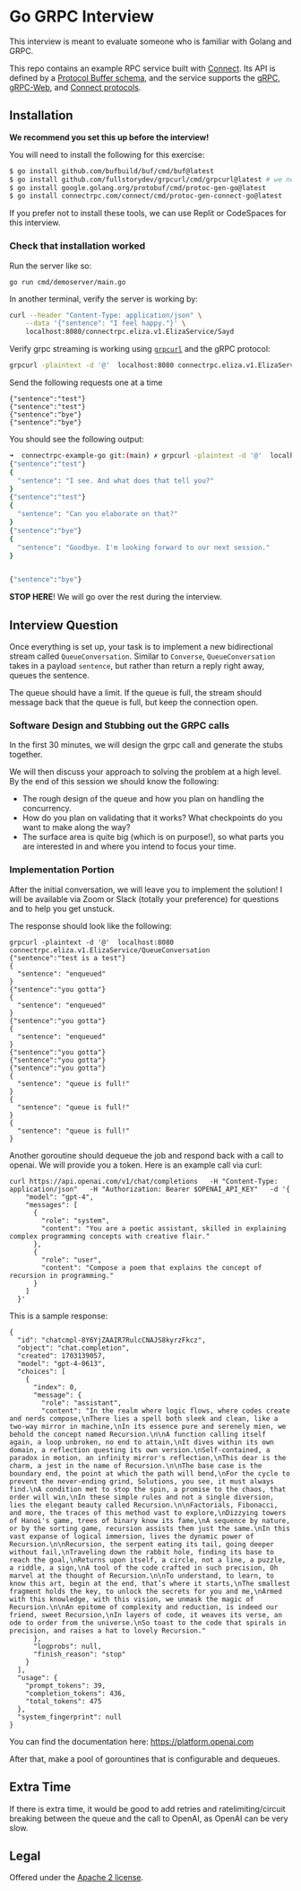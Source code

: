 Go GRPC Interview
===========

This interview is meant to evaluate someone who is familiar with Golang and GRPC.

This repo contains an example RPC service built with [Connect][connect].
Its API is defined by a [Protocol Buffer schema][schema], and the service
supports the [gRPC][grpc-protocol], [gRPC-Web][grpcweb-protocol], and [Connect
protocols][connect-protocol].

## Installation

**We recommend you set this up before the interview!**

You will need to install the following for this exercise:

```bash
$ go install github.com/bufbuild/buf/cmd/buf@latest
$ go install github.com/fullstorydev/grpcurl/cmd/grpcurl@latest # we need this to verify the grpc call
$ go install google.golang.org/protobuf/cmd/protoc-gen-go@latest
$ go install connectrpc.com/connect/cmd/protoc-gen-connect-go@latest
```

If you prefer not to install these tools, we can use Replit or CodeSpaces for this interview.

### Check that installation worked

Run the server like so:
```
go run cmd/demoserver/main.go
```

In another terminal, verify the server is working by:
```bash
curl --header "Content-Type: application/json" \
    --data '{"sentence": "I feel happy."}' \
    localhost:8080/connectrpc.eliza.v1.ElizaService/Sayd
```

Verify grpc streaming is working using [`grpcurl`][grpcurl] and the gRPC protocol:

```bash
grpcurl -plaintext -d '@'  localhost:8080 connectrpc.eliza.v1.ElizaService/Converse
```

Send the following requests one at a time
```
{"sentence":"test"}
{"sentence":"test"}
{"sentence":"bye"}
{"sentence":"bye"}
```

You should see the following output:
```bash
➜  connectrpc-example-go git:(main) ✗ grpcurl -plaintext -d '@'  localhost:8080 connectrpc.eliza.v1.ElizaService/Converse
{"sentence":"test"}
{
  "sentence": "I see. And what does that tell you?"
}
{"sentence":"test"}
{
  "sentence": "Can you elaborate on that?"
}
{"sentence":"bye"}
{
  "sentence": "Goodbye. I'm looking forward to our next session."
}


{"sentence":"bye"}

```
**STOP HERE**! We will go over the rest during the interview.

## Interview Question

Once everything is set up, your task is to implement a new bidirectional stream called `QueueConversation`.
Similar to `Converse`, `QueueConversation` takes in a payload `sentence`, but rather than return a reply right away, queues the sentence.

The queue should have a limit. If the queue is full, the stream should message back that the queue is full, but keep the connection open.


### Software Design and Stubbing out the GRPC calls
In the first 30 minutes, we will design the grpc call and generate the stubs together.

We will then discuss your approach to solving the problem at a high level. By the end of this session we should know the following:
* The rough design of the queue and how you plan on handling the concurrency.
* How do you plan on validating that it works? What checkpoints do you want to make along the way?
* The surface area is quite big (which is on purpose!), so what parts you are interested in and where you intend to focus your time.

### Implementation Portion
After the initial conversation, we will leave you to implement the solution! I will be available via Zoom or Slack (totally your preference) for questions and to help you get unstuck.

The response should look like the following:
```
grpcurl -plaintext -d '@'  localhost:8080 connectrpc.eliza.v1.ElizaService/QueueConversation
{"sentence":"test is a test"}
{
  "sentence": "enqueued"
}
{"sentence":"you gotta"}
{
  "sentence": "enqueued"
}
{"sentence":"you gotta"}
{
  "sentence": "enqueued"
}
{"sentence":"you gotta"}
{"sentence":"you gotta"}
{"sentence":"you gotta"}
{
  "sentence": "queue is full!"
}
{
  "sentence": "queue is full!"
}
{
  "sentence": "queue is full!"
}
```

Another goroutine should dequeue the job and respond back with a call to openai. We will provide you a token. Here is an example call via curl:

```
curl https://api.openai.com/v1/chat/completions   -H "Content-Type: application/json"   -H "Authorization: Bearer $OPENAI_API_KEY"   -d '{
    "model": "gpt-4",
    "messages": [
      {
        "role": "system",
        "content": "You are a poetic assistant, skilled in explaining complex programming concepts with creative flair."
      },
      {
        "role": "user",
        "content": "Compose a poem that explains the concept of recursion in programming."
      }
    ]
  }'
```

This is a sample response:
```
{
  "id": "chatcmpl-8Y6YjZAAIR7RulcCNAJS8kyrzFkcz",
  "object": "chat.completion",
  "created": 1703139057,
  "model": "gpt-4-0613",
  "choices": [
    {
      "index": 0,
      "message": {
        "role": "assistant",
        "content": "In the realm where logic flows, where codes create and nerds compose,\nThere lies a spell both sleek and clean, like a two-way mirror in machine,\nIn its essence pure and serenely mien, we behold the concept named Recursion.\n\nA function calling itself again, a loop unbroken, no end to attain,\nIt dives within its own domain, a reflection questing its own version.\nSelf-contained, a paradox in motion, an infinity mirror's reflection,\nThis dear is the charm, a jest in the name of Recursion.\n\nThe base case is the boundary end, the point at which the path will bend,\nFor the cycle to prevent the never-ending grind, Solutions, you see, it must always find.\nA condition met to stop the spin, a promise to the chaos, that order will win,\nIn these simple rules and not a single diversion, lies the elegant beauty called Recursion.\n\nFactorials, Fibonacci, and more, the traces of this method vast to explore,\nDizzying towers of Hanoi's game, trees of binary know its fame,\nA sequence by nature, or by the sorting game, recursion assists them just the same.\nIn this vast expanse of logical immersion, lives the dynamic power of Recursion.\n\nRecursion, the serpent eating its tail, going deeper without fail,\nTraveling down the rabbit hole, finding its base to reach the goal,\nReturns upon itself, a circle, not a line, a puzzle, a riddle, a sign,\nA tool of the code crafted in such precision, Oh marvel at the thought of Recursion.\n\nTo understand, to learn, to know this art, begin at the end, that’s where it starts,\nThe smallest fragment holds the key, to unlock the secrets for you and me,\nArmed with this knowledge, with this vision, we unmask the magic of Recursion.\n\nAn epitome of complexity and reduction, is indeed our friend, sweet Recursion,\nIn layers of code, it weaves its verse, an ode to order from the universe.\nSo toast to the code that spirals in precision, and raises a hat to lovely Recursion."
      },
      "logprobs": null,
      "finish_reason": "stop"
    }
  ],
  "usage": {
    "prompt_tokens": 39,
    "completion_tokens": 436,
    "total_tokens": 475
  },
  "system_fingerprint": null
}
```

You can find the documentation here: https://platform.openai.com

After that, make a pool of gorountines that is configurable and dequeues.

## Extra Time
If there is extra time, it would be good to add retries and ratelimiting/circuit breaking between the queue and the call to OpenAI, as OpenAI can be very slow.

## Legal

Offered under the [Apache 2 license][license].

[blog]: https://buf.build/blog/connect-a-better-grpc
[connect]: https://github.com/connectrpc/connect-go
[connect-protocol]: https://connectrpc.com/docs/protocol
[docs]: https://connectrpc.com
[eliza]: https://en.wikipedia.org/wiki/ELIZA
[grpc-protocol]: https://github.com/grpc/grpc/blob/master/doc/PROTOCOL-HTTP2.md
[grpcurl]: https://github.com/fullstorydev/grpcurl
[grpcweb-protocol]: https://github.com/grpc/grpc/blob/master/doc/PROTOCOL-WEB.md
[license]: https://github.com/connectrpc/examples-go/blob/main/LICENSE.txt
[schema]: https://github.com/connectrpc/examples-go/blob/main/proto/connectrpc/eliza/v1/eliza.proto
